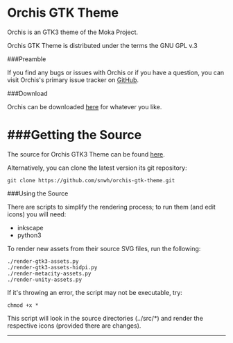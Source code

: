 Orchis GTK Theme
================

Orchis is an GTK3 theme of the Moka Project.

Orchis GTK Theme is distributed under the terms the GNU GPL v.3

###Preamble

If you find any bugs or issues with Orchis or if you have a question, you can visit Orchis's primary issue tracker on [GitHub](https://github.com/snwh/orchis-gtk-theme/issues).

###Download

Orchis can be downloaded [here](http://www.mokaproject.com/orchis-gtk-theme/#download) for whatever you like.

###Getting the Source
=======

The source for Orchis GTK3 Theme can be found [here](https://github.com/snwh/orchis-gtk-theme).

Alternatively, you can clone the latest version its git repository:

    git clone https://github.com/snwh/orchis-gtk-theme.git

###Using the Source

There are scripts to simplify the rendering process; to run them (and edit icons) you will need:

 * inkscape
 * python3

To render new assets from their source SVG files, run the following:

    ./render-gtk3-assets.py
    ./render-gtk3-assets-hidpi.py
    ./render-metacity-assets.py
    ./render-unity-assets.py

If it's throwing an error, the script may not be executable, try:
	
	chmod +x *

This script will look in the source directories (../src/*) and render the respective icons (provided there are changes).

-----------
